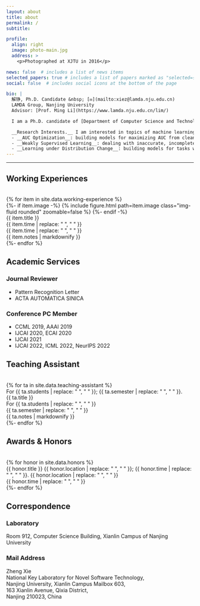 ```yaml
---
layout: about
title: about
permalink: /
subtitle:

profile:
  align: right
  image: photo-main.jpg
  address: >
    <p>Photographed at XJTU in 2016</p>

news: false  # includes a list of news items
selected_papers: true # includes a list of papers marked as "selected={true}"
social: false  # includes social icons at the bottom of the page

bio: |
  解铮, Ph.D. Candidate &nbsp; [✉️](mailto:xiez@lamda.nju.edu.cn)  
  LAMDA Group, Nanjing University  
  Advisor: [Prof. Ming Li](https://www.lamda.nju.edu.cn/lim/)

  I am a Ph.D. candidate of [Department of Computer Science and Technology](http://cs.nju.edu.cn/) in [Nanjing University](http://www.nju.edu.cn/), and a member of [LAMDA Group](http://www.lamda.nju.edu.cn/), led by [Prof. Zhi-Hua Zhou](http://cs.nju.edu.cn/zhouzh/). Before that, I received my B.Eng. degree in Computer Science and Technology in June 2016 from [Xi'an Jiaotong University](http://www.xjtu.edu.cn/).

  __Research Interests.__ I am interested in topics of machine learning, especially the following aspects: 
  - __AUC Optimization__: building models for maximizing AUC from clean or potentially noisy, imbalanced, not fully supervised data. 
  - __Weakly Supervised Learning__: dealing with inaccurate, incomplete, inexact supervisions, including positive-unlabeled learning, semi-supervised learning, noisy label learning, etc. 
  - __Learning under Distribution Change__: building models for tasks whose test data distribution is different from the training data distribution, including data selection bias, covariate shift, domain adaptation, etc.
---
```

---

<!-- https://v3.bootcss.com/css/#grid-intro -->

<div class="working-experiences">
  <h2>Working Experiences</h2>

  <br>
  {% for item in site.data.working-experience %}
  <div class="row">
    <div class="col-sm-2">
      <div class="teaser">
        {%- if item.image -%}
        {% include figure.html path=item.image class="img-fluid rounded" zoomable=false %}
        {%- endif -%}
      </div>
    </div>
    <div class="col-sm-10">
      <div class="we-title" style="line-height: 1rem;"> {{ item.title }}  </div>
      <div class="we-time-sm"> {{ item.time | replace: " ", "&nbsp;" }}  </div>
      <div class="we-time"> {{ item.time | replace: " ", "&nbsp;" }}  </div>
      {{ item.notes | markdownify }}
    </div>
  </div>
{%- endfor %} 
</div>

## Academic Services

### Journal Reviewer

- Pattern Recognition Letter  
- ACTA AUTOMATICA SINICA


### Conference PC Member
- CCML 2019, AAAI 2019  
- IJCAI 2020, ECAI 2020
- IJCAI 2021
- IJCAI 2022, ICML 2022, NeurIPS 2022


<div class="teaching-assistant">
  <h2>Teaching Assistant</h2>

  <br>
  {% for ta in site.data.teaching-assistant %}
  <div class="row mb-3">
    <div class="col-sm-12">
      <div class="ta-time-sm"> For&nbsp;{{ ta.students | replace: " ", "&nbsp;" }}; {{ ta.semester | replace: " ", "&nbsp;" }}.  </div>
      <div class="ta-title" style="line-height: 1rem;"> {{ ta.title }}  </div>
      <div class="ta-time"> For&nbsp;{{ ta.students | replace: " ", "&nbsp;" }} <br> {{ ta.semester | replace: " ", "&nbsp;" }}  </div>
      {{ ta.notes | markdownify }}
    </div>
  </div>
  {%- endfor %} 
</div>



<div class="honors">
  <h2>Awards & Honors</h2>

  <br>
  {% for honor in site.data.honors %}
  <div class="row">
    <div class="col-sm-12 mb-2">
      <span class="honor-title"> {{ honor.title }}  </span>
      <span class="honor-time-sm"> {{ honor.location | replace: " ", "&nbsp;" }}; {{ honor.time | replace: " ", "&nbsp;" }}.  </span>
      <span class="honor-time"> {{ honor.location | replace: " ", "&nbsp;" }} <br> {{ honor.time | replace: " ", "&nbsp;" }}  </span>
    </div>
  </div>
  {%- endfor %} 
</div>


## Correspondence

### Laboratory
Room 912, Computer Science Building, Xianlin Campus of Nanjing University

### Mail Address
Zheng Xie  
National Key Laboratory for Novel Software Technology,  
Nanjing University, Xianlin Campus Mailbox 603,  
163 Xianlin Avenue, Qixia District,  
Nanjing 210023, China

<script type='text/javascript' id='clustrmaps' src='//cdn.clustrmaps.com/map_v2.js?cl=d0e3b4&w=231&t=tt&d=1NlNRNikz8Pxa4ZGZAJAAS5DyvDh25nOI22Y6V87f5Q&co=a2daf2&ct=aaaaaa&cmn=3acc3a&cmo=ff5353'></script>

<script async src="https://busuanzi.ibruce.info/busuanzi/2.3/busuanzi.pure.mini.js"> </script>
<script>
var _hmt = _hmt || [];
(function() {
  var hm = document.createElement("script");
  hm.src = "//hm.baidu.com/hm.js?0f58e49db3cc7c6a26a13fd3825df12f";
  var s = document.getElementsByTagName("script")[0];
  s.parentNode.insertBefore(hm, s);
})();
</script>

<!-- Link to your social media connections, too. This theme is set up to use [Font Awesome icons](http://fortawesome.github.io/Font-Awesome/) and [Academicons](https://jpswalsh.github.io/academicons/), like the ones below. Add your Facebook, Twitter, LinkedIn, Google Scholar, or just disable all of them. -->
